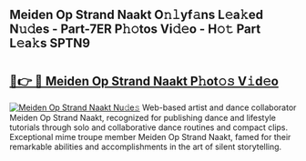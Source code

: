## Meiden Op Strand Naakt O𝚗𝚕yf𝚊ns L𝚎a𝚔ed N𝚞𝚍es - Part-7ER P𝚑𝚘tos Vi𝚍𝚎o - H𝚘𝚝 Part L𝚎a𝚔s SPTN9

# <h2><a href="http://kf40cf.oniu.top/?m=Meiden+Op+Strand+Naakt">🔗👉 🔴 Meiden Op Strand Naakt P𝚑ot𝚘𝚜 V𝚒d𝚎o</a></h2>

[![Meiden Op Strand Naakt Nu𝚍e𝚜](https://i.imgur.com/0qMVB7G.gif)](http://kf40cf.oniu.top/?m=Meiden+Op+Strand+Naakt)
Web-based artist and dance collaborator Meiden Op Strand Naakt, recognized for publishing dance and lifestyle tutorials through solo and collaborative dance routines and compact clips. Exceptional mime troupe member Meiden Op Strand Naakt, famed for their remarkable abilities and accomplishments in the art of silent storytelling.  
